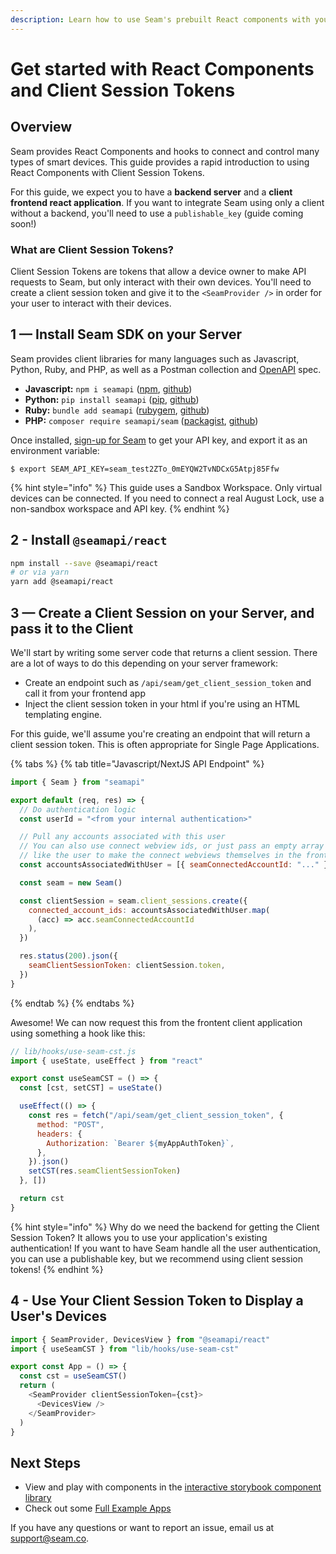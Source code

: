 ```yaml
---
description: Learn how to use Seam's prebuilt React components with your React application
---
```


# Get started with React Components and Client Session Tokens

<!-- <figure><img src="../.gitbook/assets/august-getting-started-guide-cover.jpg" alt=""><figcaption><p>August Smart Locks</p></figcaption></figure> -->

## Overview

Seam provides React Components and hooks to connect and control many types of smart devices. This guide provides a rapid introduction to using React
Components with Client Session Tokens.

For this guide, we expect you to have a **backend server** and a **client frontend react application**. If you want to integrate Seam using only a client without
a backend, you'll need to use a `publishable_key` (guide coming soon!)

### What are Client Session Tokens?

Client Session Tokens are tokens that allow a device owner to make API requests
to Seam, but only interact with their own devices. You'll need to create a
client session token and give it to the `<SeamProvider />` in order for your
user to interact with their devices.

## 1 — Install Seam SDK on your Server

Seam provides client libraries for many languages such as Javascript, Python, Ruby, and PHP, as well as a Postman collection and [OpenAPI](https://connect.getseam.com/openapi.json) spec.

- **Javascript:** `npm i seamapi` ([npm](https://www.npmjs.com/package/seamapi), [github](https://github.com/seamapi/javascript))
- **Python:** `pip install seamapi` ([pip](https://pypi.org/project/seamapi/), [github](https://github.com/seamapi/python))
- **Ruby:** `bundle add seamapi` ([rubygem](https://rubygems.org/gems/seamapi), [github](https://github.com/seamapi/ruby))
- **PHP:** `composer require seamapi/seam` ([packagist](https://packagist.org/packages/seamapi/seam), [github](https://github.com/seamapi/php))

Once installed, [sign-up for Seam](https://console.seam.co/) to get your API key, and export it as an environment variable:

```
$ export SEAM_API_KEY=seam_test2ZTo_0mEYQW2TvNDCxG5Atpj85Ffw
```

{% hint style="info" %}
This guide uses a Sandbox Workspace. Only virtual devices can be connected. If you need to connect a real August Lock, use a non-sandbox workspace and API key.
{% endhint %}

## 2 - Install `@seamapi/react`

```bash
npm install --save @seamapi/react
# or via yarn
yarn add @seamapi/react
```

## 3 — Create a Client Session on your Server, and pass it to the Client

We'll start by writing some server code that returns a client session. There
are a lot of ways to do this depending on your server framework:

- Create an endpoint such as `/api/seam/get_client_session_token` and call it
  from your frontend app
- Inject the client session token in your html if you're using an HTML
  templating engine.

For this guide, we'll assume you're creating an endpoint that will return
a client session token. This is often appropriate for Single Page Applications.

{% tabs %}
{% tab title="Javascript/NextJS API Endpoint" %}

```javascript
import { Seam } from "seamapi"

export default (req, res) => {
  // Do authentication logic
  const userId = "<from your internal authentication>"

  // Pull any accounts associated with this user
  // You can also use connect webview ids, or just pass an empty array if you'd
  // like the user to make the connect webviews themselves in the frontend!
  const accountsAssociatedWithUser = [{ seamConnectedAccountId: "..." }]

  const seam = new Seam()

  const clientSession = seam.client_sessions.create({
    connected_account_ids: accountsAssociatedWithUser.map(
      (acc) => acc.seamConnectedAccountId
    ),
  })

  res.status(200).json({
    seamClientSessionToken: clientSession.token,
  })
}
```

{% endtab %}
{% endtabs %}

Awesome! We can now request this from the frontent client application using
something a hook like this:

```javascript
// lib/hooks/use-seam-cst.js
import { useState, useEffect } from "react"

export const useSeamCST = () => {
  const [cst, setCST] = useState()

  useEffect(() => {
    const res = fetch("/api/seam/get_client_session_token", {
      method: "POST",
      headers: {
        Authorization: `Bearer ${myAppAuthToken}`,
      },
    }).json()
    setCST(res.seamClientSessionToken)
  }, [])

  return cst
}
```

{% hint style="info" %}
Why do we need the backend for getting the Client Session Token? It allows you
to use your application's existing authentication! If you want to have Seam
handle all the user authentication, you can use a publishable key, but we
recommend using client session tokens!
{% endhint %}

## 4 - Use Your Client Session Token to Display a User's Devices

```javascript
import { SeamProvider, DevicesView } from "@seamapi/react"
import { useSeamCST } from "lib/hooks/use-seam-cst"

export const App = () => {
  const cst = useSeamCST()
  return (
    <SeamProvider clientSessionToken={cst}>
      <DevicesView />
    </SeamProvider>
  )
}
```

## Next Steps

- View and play with components in the [interactive storybook component library](https://seam-react.vercel.app/)
- Check out some [Full Example Apps](https://github.com/seamapi/react/tree/main/examples)

If you have any questions or want to report an issue, email us at support@seam.co.

```

```
